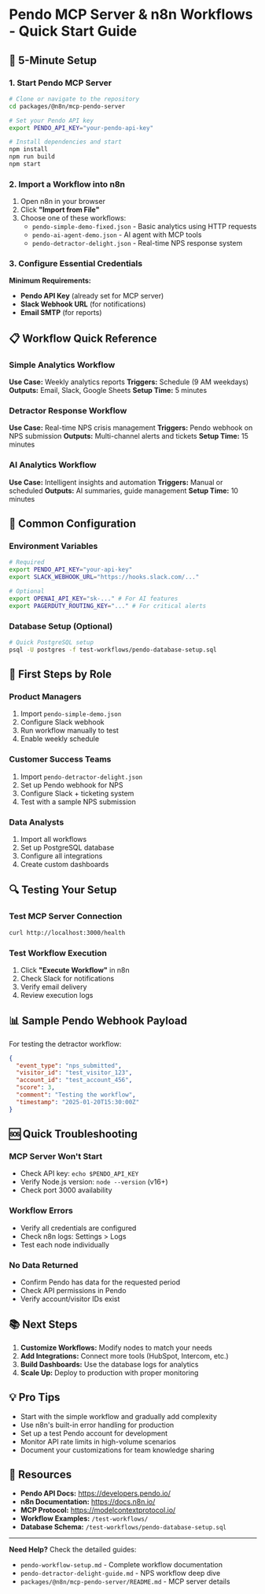 # Pendo MCP Server & n8n Workflows - Quick Start Guide

## 🚀 5-Minute Setup

### 1. Start Pendo MCP Server

```bash
# Clone or navigate to the repository
cd packages/@n8n/mcp-pendo-server

# Set your Pendo API key
export PENDO_API_KEY="your-pendo-api-key"

# Install dependencies and start
npm install
npm run build
npm start
```

### 2. Import a Workflow into n8n

1. Open n8n in your browser
2. Click **"Import from File"**
3. Choose one of these workflows:
   - `pendo-simple-demo-fixed.json` - Basic analytics using HTTP requests
   - `pendo-ai-agent-demo.json` - AI agent with MCP tools
   - `pendo-detractor-delight.json` - Real-time NPS response system

### 3. Configure Essential Credentials

**Minimum Requirements:**
- **Pendo API Key** (already set for MCP server)
- **Slack Webhook URL** (for notifications)
- **Email SMTP** (for reports)

## 📋 Workflow Quick Reference

### Simple Analytics Workflow
**Use Case:** Weekly analytics reports
**Triggers:** Schedule (9 AM weekdays)
**Outputs:** Email, Slack, Google Sheets
**Setup Time:** 5 minutes

### Detractor Response Workflow
**Use Case:** Real-time NPS crisis management
**Triggers:** Pendo webhook on NPS submission
**Outputs:** Multi-channel alerts and tickets
**Setup Time:** 15 minutes

### AI Analytics Workflow
**Use Case:** Intelligent insights and automation
**Triggers:** Manual or scheduled
**Outputs:** AI summaries, guide management
**Setup Time:** 10 minutes

## 🔧 Common Configuration

### Environment Variables
```bash
# Required
export PENDO_API_KEY="your-api-key"
export SLACK_WEBHOOK_URL="https://hooks.slack.com/..."

# Optional
export OPENAI_API_KEY="sk-..." # For AI features
export PAGERDUTY_ROUTING_KEY="..." # For critical alerts
```

### Database Setup (Optional)
```bash
# Quick PostgreSQL setup
psql -U postgres -f test-workflows/pendo-database-setup.sql
```

## 🎯 First Steps by Role

### Product Managers
1. Import `pendo-simple-demo.json`
2. Configure Slack webhook
3. Run workflow manually to test
4. Enable weekly schedule

### Customer Success Teams
1. Import `pendo-detractor-delight.json`
2. Set up Pendo webhook for NPS
3. Configure Slack + ticketing system
4. Test with a sample NPS submission

### Data Analysts
1. Import all workflows
2. Set up PostgreSQL database
3. Configure all integrations
4. Create custom dashboards

## 🔍 Testing Your Setup

### Test MCP Server Connection
```bash
curl http://localhost:3000/health
```

### Test Workflow Execution
1. Click **"Execute Workflow"** in n8n
2. Check Slack for notifications
3. Verify email delivery
4. Review execution logs

## 📊 Sample Pendo Webhook Payload

For testing the detractor workflow:
```json
{
  "event_type": "nps_submitted",
  "visitor_id": "test_visitor_123",
  "account_id": "test_account_456",
  "score": 3,
  "comment": "Testing the workflow",
  "timestamp": "2025-01-20T15:30:00Z"
}
```

## 🆘 Quick Troubleshooting

### MCP Server Won't Start
- Check API key: `echo $PENDO_API_KEY`
- Verify Node.js version: `node --version` (v16+)
- Check port 3000 availability

### Workflow Errors
- Verify all credentials are configured
- Check n8n logs: Settings > Logs
- Test each node individually

### No Data Returned
- Confirm Pendo has data for the requested period
- Check API permissions in Pendo
- Verify account/visitor IDs exist

## 📚 Next Steps

1. **Customize Workflows:** Modify nodes to match your needs
2. **Add Integrations:** Connect more tools (HubSpot, Intercom, etc.)
3. **Build Dashboards:** Use the database logs for analytics
4. **Scale Up:** Deploy to production with proper monitoring

## 💡 Pro Tips

- Start with the simple workflow and gradually add complexity
- Use n8n's built-in error handling for production
- Set up a test Pendo account for development
- Monitor API rate limits in high-volume scenarios
- Document your customizations for team knowledge sharing

## 🔗 Resources

- **Pendo API Docs:** https://developers.pendo.io/
- **n8n Documentation:** https://docs.n8n.io/
- **MCP Protocol:** https://modelcontextprotocol.io/
- **Workflow Examples:** `/test-workflows/`
- **Database Schema:** `/test-workflows/pendo-database-setup.sql`

---

**Need Help?** Check the detailed guides:
- `pendo-workflow-setup.md` - Complete workflow documentation
- `pendo-detractor-delight-guide.md` - NPS workflow deep dive
- `packages/@n8n/mcp-pendo-server/README.md` - MCP server details
